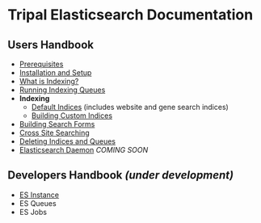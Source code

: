 Tripal Elasticsearch Documentation
==================================

## Users Handbook
- [Prerequisites](prerequisites.md)
- [Installation and Setup](installation.md)
- [What is Indexing?](indexing.md)
- [Running Indexing Queues](queues.md)
- **Indexing**
	- [Default Indices](default-indices.md) (includes website and gene search indices)
	- [Building Custom Indices](custom-indices.md)
- [Building Search Forms](forms.md)
- [Cross Site Searching](cross-site-search.md)
- [Deleting Indices and Queues](manage_queues.md)
- [Elasticsearch Daemon](daemon.md) *COMING SOON*

## Developers Handbook *(under development)*
- [ES Instance](https://github.com/tripal/tripal_elasticsearch/wiki/Developer-Guide:-ESInstance-Interface)
- ES Queues
- ES Jobs